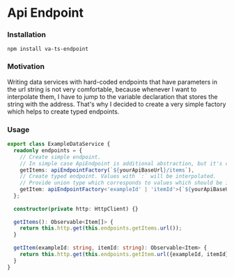 # Api Endpoint  

### Installation  

`npm install va-ts-endpoint`  

### Motivation  

Writing data services with hard-coded endpoints that have parameters in the url string is not very comfortable, because whenever I want to interpolate them, I have to jump to the variable declaration that stores the string with the address. That's why I decided to create a very simple factory which helps to create typed endpoints.  

### Usage

```typescript
export class ExampleDataService {
  readonly endpoints = {
    // Create simple endpoint.
    // In simple case ApiEndpoint is additional abstraction, but it's created to be consistent in every place.
    getItems: apiEndpointFactory(`${yourApiBaseUrl}/items`),
    // Create typed endpoint. Values with `:` will be interpolated.
    // Provide union type which corresponds to values which should be interpolated. 
    getItem: apiEndpointFactory<'exampleId' | 'itemId'>(`${yourApiBaseUrl}/examples/:exampleId/items/:itemId`, true)
  };
  
  constructor(private http: HttpClient) {}
  
  getItems(): Observable<Item[]> {
    return this.http.get(this.endpoints.getItems.url());
  }
  
  getItem(exampleId: string, itemId: string): Observable<Item> {
    return this.http.get(this.endpoints.getItem.url({exampleId, itemId}));
  }
}
```
